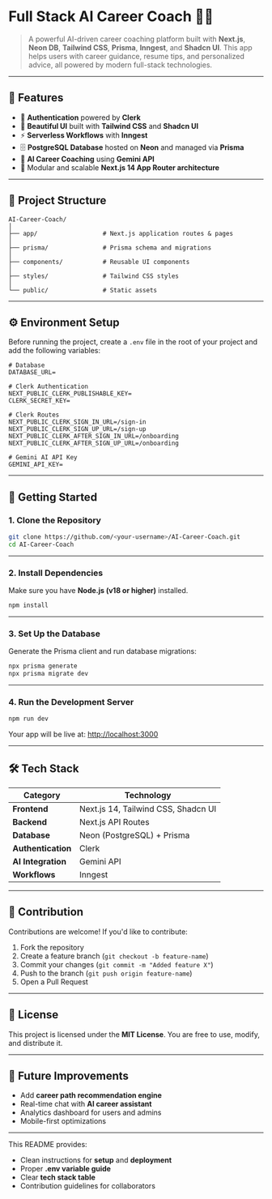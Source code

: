 # **Full Stack AI Career Coach** 🤖🚀

> A powerful AI-driven career coaching platform built with **Next.js**, **Neon DB**, **Tailwind CSS**, **Prisma**, **Inngest**, and **Shadcn UI**.
> This app helps users with career guidance, resume tips, and personalized advice, all powered by modern full-stack technologies.

---

## **📌 Features**

* 🔐 **Authentication** powered by **Clerk**
* 🎨 **Beautiful UI** built with **Tailwind CSS** and **Shadcn UI**
* ⚡ **Serverless Workflows** with **Inngest**
* 🗄️ **PostgreSQL Database** hosted on **Neon** and managed via **Prisma**
* 🤖 **AI Career Coaching** using **Gemini API**
* 🧩 Modular and scalable **Next.js 14 App Router architecture**

---

## **📂 Project Structure**

```
AI-Career-Coach/
│
├── app/                  # Next.js application routes & pages
│
├── prisma/               # Prisma schema and migrations
│
├── components/           # Reusable UI components
│
├── styles/               # Tailwind CSS styles
│
└── public/               # Static assets
```

---

## **⚙️ Environment Setup**

Before running the project, create a `.env` file in the root of your project and add the following variables:

```env
# Database
DATABASE_URL=

# Clerk Authentication
NEXT_PUBLIC_CLERK_PUBLISHABLE_KEY=
CLERK_SECRET_KEY=

# Clerk Routes
NEXT_PUBLIC_CLERK_SIGN_IN_URL=/sign-in
NEXT_PUBLIC_CLERK_SIGN_UP_URL=/sign-up
NEXT_PUBLIC_CLERK_AFTER_SIGN_IN_URL=/onboarding
NEXT_PUBLIC_CLERK_AFTER_SIGN_UP_URL=/onboarding

# Gemini AI API Key
GEMINI_API_KEY=
```

---

## **🚀 Getting Started**

### **1. Clone the Repository**

```bash
git clone https://github.com/<your-username>/AI-Career-Coach.git
cd AI-Career-Coach
```

---

### **2. Install Dependencies**

Make sure you have **Node.js (v18 or higher)** installed.

```bash
npm install
```

---

### **3. Set Up the Database**

Generate the Prisma client and run database migrations:

```bash
npx prisma generate
npx prisma migrate dev
```

---

### **4. Run the Development Server**

```bash
npm run dev
```

Your app will be live at:
[http://localhost:3000](http://localhost:3000)

---

## **🛠️ Tech Stack**

| **Category**       | **Technology**                      |
| ------------------ | ----------------------------------- |
| **Frontend**       | Next.js 14, Tailwind CSS, Shadcn UI |
| **Backend**        | Next.js API Routes                  |
| **Database**       | Neon (PostgreSQL) + Prisma          |
| **Authentication** | Clerk                               |
| **AI Integration** | Gemini API                          |
| **Workflows**      | Inngest                             |

---

## **🤝 Contribution**

Contributions are welcome!
If you'd like to contribute:

1. Fork the repository
2. Create a feature branch (`git checkout -b feature-name`)
3. Commit your changes (`git commit -m "Added feature X"`)
4. Push to the branch (`git push origin feature-name`)
5. Open a Pull Request

---

## **📜 License**

This project is licensed under the **MIT License**.
You are free to use, modify, and distribute it.

---

## **🌟 Future Improvements**

* Add **career path recommendation engine**
* Real-time chat with **AI career assistant**
* Analytics dashboard for users and admins
* Mobile-first optimizations

---

This README provides:

* Clean instructions for **setup** and **deployment**
* Proper **.env variable guide**
* Clear **tech stack table**
* Contribution guidelines for collaborators
